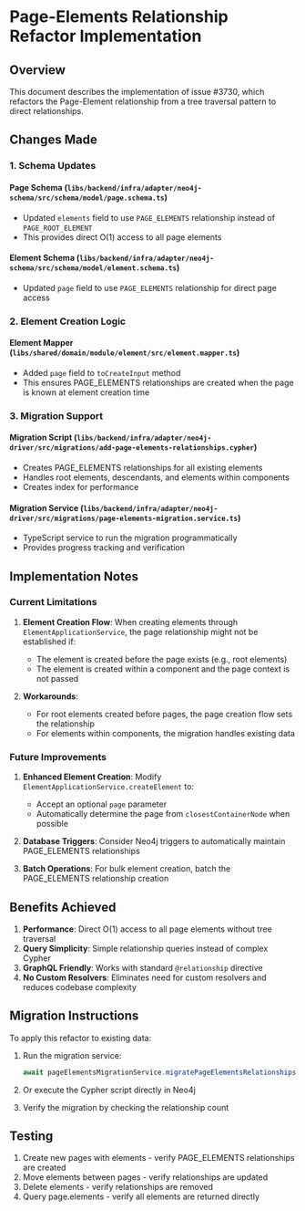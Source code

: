 # Page-Elements Relationship Refactor Implementation

## Overview
This document describes the implementation of issue #3730, which refactors the Page-Element relationship from a tree traversal pattern to direct relationships.

## Changes Made

### 1. Schema Updates

#### Page Schema (`libs/backend/infra/adapter/neo4j-schema/src/schema/model/page.schema.ts`)
- Updated `elements` field to use `PAGE_ELEMENTS` relationship instead of `PAGE_ROOT_ELEMENT`
- This provides direct O(1) access to all page elements

#### Element Schema (`libs/backend/infra/adapter/neo4j-schema/src/schema/model/element.schema.ts`)
- Updated `page` field to use `PAGE_ELEMENTS` relationship for direct page access

### 2. Element Creation Logic

#### Element Mapper (`libs/shared/domain/module/element/src/element.mapper.ts`)
- Added `page` field to `toCreateInput` method
- This ensures PAGE_ELEMENTS relationships are created when the page is known at element creation time

### 3. Migration Support

#### Migration Script (`libs/backend/infra/adapter/neo4j-driver/src/migrations/add-page-elements-relationships.cypher`)
- Creates PAGE_ELEMENTS relationships for all existing elements
- Handles root elements, descendants, and elements within components
- Creates index for performance

#### Migration Service (`libs/backend/infra/adapter/neo4j-driver/src/migrations/page-elements-migration.service.ts`)
- TypeScript service to run the migration programmatically
- Provides progress tracking and verification

## Implementation Notes

### Current Limitations

1. **Element Creation Flow**: When creating elements through `ElementApplicationService`, the page relationship might not be established if:
   - The element is created before the page exists (e.g., root elements)
   - The element is created within a component and the page context is not passed

2. **Workarounds**: 
   - For root elements created before pages, the page creation flow sets the relationship
   - For elements within components, the migration handles existing data

### Future Improvements

1. **Enhanced Element Creation**: Modify `ElementApplicationService.createElement` to:
   - Accept an optional `page` parameter
   - Automatically determine the page from `closestContainerNode` when possible

2. **Database Triggers**: Consider Neo4j triggers to automatically maintain PAGE_ELEMENTS relationships

3. **Batch Operations**: For bulk element creation, batch the PAGE_ELEMENTS relationship creation

## Benefits Achieved

1. **Performance**: Direct O(1) access to all page elements without tree traversal
2. **Query Simplicity**: Simple relationship queries instead of complex Cypher
3. **GraphQL Friendly**: Works with standard `@relationship` directive
4. **No Custom Resolvers**: Eliminates need for custom resolvers and reduces codebase complexity

## Migration Instructions

To apply this refactor to existing data:

1. Run the migration service:
   ```typescript
   await pageElementsMigrationService.migratePageElementsRelationships()
   ```

2. Or execute the Cypher script directly in Neo4j

3. Verify the migration by checking the relationship count

## Testing

1. Create new pages with elements - verify PAGE_ELEMENTS relationships are created
2. Move elements between pages - verify relationships are updated
3. Delete elements - verify relationships are removed
4. Query page.elements - verify all elements are returned directly